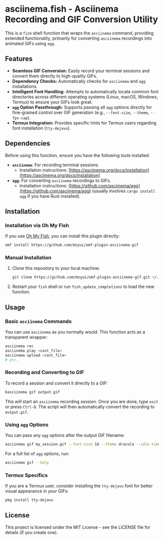 # asciinema.fish - Asciinema Recording and GIF Conversion Utility

This is a `fish` shell function that wraps the `asciinema` command, providing extended functionality, primarily for converting `asciinema` recordings into animated GIFs using `agg`.

## Features

*   **Seamless GIF Conversion:** Easily record your terminal sessions and convert them directly to high-quality GIFs.
*   **Dependency Checks:** Automatically checks for `asciinema` and `agg` installations.
*   **Intelligent Font Handling:** Attempts to automatically locate common font directories across different operating systems (Linux, macOS, Windows, Termux) to ensure your GIFs look great.
*   **`agg` Option Passthrough:** Supports passing all `agg` options directly for fine-grained control over GIF generation (e.g., `--font-size`, `--theme`, `--fps-cap`).
*   **Termux Integration:** Provides specific hints for Termux users regarding font installation (`tty-dejavu`).

## Dependencies

Before using this function, ensure you have the following tools installed:

*   **`asciinema`**: For recording terminal sessions.
    *   Installation instructions: [https://asciinema.org/docs/installation](https://asciinema.org/docs/installation)
*   **`agg`**: For converting `asciinema` recordings to GIFs.
    *   Installation instructions: [https://github.com/asciinema/agg](https://github.com/asciinema/agg) (usually involves `cargo install agg` if you have Rust installed).

## Installation

### Installation via Oh My Fish

If you use [Oh My Fish](https://github.com/oh-my-fish/oh-my-fish), you can install this plugin directly:

```bash
omf install https://github.com/mzyui/omf-plugin-asciinema-gif
```

### Manual Installation

1.  Clone this repository to your local machine:

    ```bash
    git clone https://github.com/mzyui/omf-plugin-asciinema-gif.git ~/.config/omf/bundle/omf-plugin-asciinema-gif # Or any other preferred location
    ```

2.  Restart your `fish` shell or run `fish_update_completions` to load the new function.

## Usage

### Basic `asciinema` Commands

You can use `asciinema` as you normally would. This function acts as a transparent wrapper:

```bash
asciinema rec
asciinema play <cast_file>
asciinema upload <cast_file>
# etc.
```

### Recording and Converting to GIF

To record a session and convert it directly to a GIF:

```bash
basciinema gif output.gif
```

This will start an `asciinema` recording session. Once you are done, type `exit` or press `Ctrl-D`. The script will then automatically convert the recording to `output.gif`.

### Using `agg` Options

You can pass any `agg` options after the output GIF filename:

```bash
asciinema gif my_session.gif --font-size 18 --theme dracula --idle-time-limit 2
```

For a full list of `agg` options, run:

```bash
asciinema gif --help
```

### Termux Specifics

If you are a Termux user, consider installing the `tty-dejavu` font for better visual appearance in your GIFs:

```bash
pkg install tty-dejavu
```

## License

This project is licensed under the MIT License - see the LICENSE file for details (if you create one).
